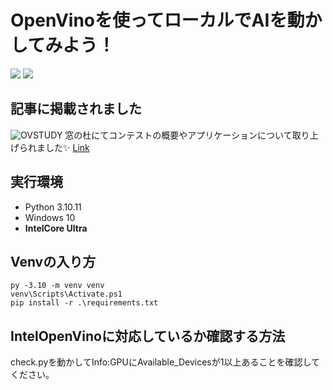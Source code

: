 # OpenVinoを使ってローカルでAIを動かしてみよう！
<img src="https://img.shields.io/badge/-Python3.10-FAEB7E.svg?logo=python&style=for-the-badge">
<img src="https://img.shields.io/badge/-OpenVino-6F51A1.svg?logo=intel&style=for-the-badge">

## 記事に掲載されました
![OVSTUDY](https://github.com/Iris-Fla/OVS-OpenVinoStudy/assets/103801589/20703373-245e-452b-a6fc-d34287f8a3d9)
窓の杜にてコンテストの概要やアプリケーションについて取り上げられました✨
[Link](https://forest.watch.impress.co.jp/docs/special/1598339.html)

## 実行環境

- Python 3.10.11
- Windows 10
- **IntelCore Ultra**

## Venvの入り方
```
py -3.10 -m venv venv
venv\Scripts\Activate.ps1 
pip install -r .\requirements.txt
```

## IntelOpenVinoに対応しているか確認する方法
check.pyを動かしてInfo:GPUにAvailable_Devicesが1以上あることを確認してください。
